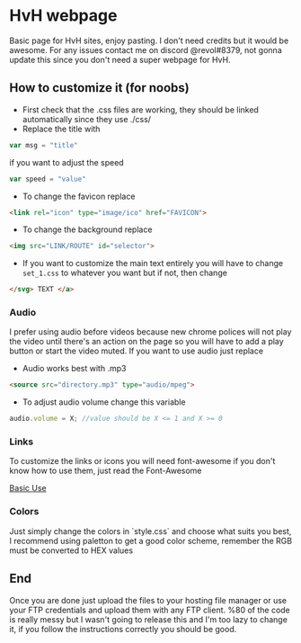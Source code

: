 # HvH webpage
Basic page for HvH sites, enjoy pasting. I don't need credits but it would be awesome. For any issues contact me on discord @revol#8379, not gonna update this since you don't need a super webpage for HvH.

<h2> How to customize it (for noobs) </h2>
 
- First check that the .css files are working, they should be linked automatically since they use ./css/
- Replace the title with
```javascript
var msg = "title"
```
  if you want to adjust the speed
  ```javascript
  var speed = "value"
  ```
- To change the favicon replace
```html
<link rel="icon" type="image/ico" href="FAVICON">
```
- To change the background replace
```html
<img src="LINK/ROUTE" id="selector">
```
- If you want to customize the main text entirely you will have to change `set_1.css` to whatever you want but if not, then change
```html
</svg> TEXT </a>
```
<h3> Audio </h3>
I prefer using audio before videos because new chrome polices will not play the video until there's an action on the page so you will have to add a play button or start the video muted. If you want to use audio just replace

- Audio works best with .mp3
```html
<source src="directory.mp3" type="audio/mpeg">
```
- To adjust audio volume change this variable
```javascript
audio.volume = X; //value should be X <= 1 and X >= 0
```
<h3> Links </h3>
To customize the links or icons you will need font-awesome if you don't know how to use them, just read the Font-Awesome <p><a href="https://origin.fontawesome.com/how-to-use/on-the-web/referencing-icons/basic-use" target="_blank">Basic Use</a></p>

<h3> Colors </h3>
Just simply change the colors in `style.css` and choose what suits you best, I recommend using paletton to get a good color scheme, remember the RGB must be converted to HEX values

<h2> End </h2>
Once you are done just upload the files to your hosting file manager or use your FTP credentials and upload them with any FTP client.
%80 of the code is really messy but I wasn't going to release this and I'm too lazy to change it, if you follow the instructions correctly you should be good.
